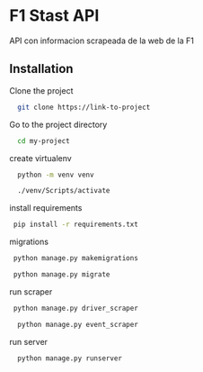 
# F1 Stast API

API con informacion scrapeada de la web de la F1



## Installation

Clone the project

```bash
  git clone https://link-to-project
```
Go to the project directory

```bash
  cd my-project
```
create virtualenv

```bash
  python -m venv venv
```
```bash
  ./venv/Scripts/activate
```
 install requirements   
 ```bash
  pip install -r requirements.txt
```
migrations
 ```bash
  python manage.py makemigrations
```
 ```bash
  python manage.py migrate
```
run scraper
 ```bash
  python manage.py driver_scraper
```
```bash
  python manage.py event_scraper
```
run server
```bash
  python manage.py runserver
```
